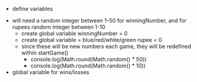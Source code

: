 - define variables
* will need a random integer between 1-50 for winningNumber, and for rupees random integer between 1-10 
    * create global variable winningNumber = 0
    * create global variable = blue/red/white/green rupee = 0
    * since these will be new numbers each game, they will be redefined within startGame() 
        * console.log(Math.round(Math.random() * 50))
        * console.log(Math.round(Math.random() * 10))
* global variable for wins/losses

